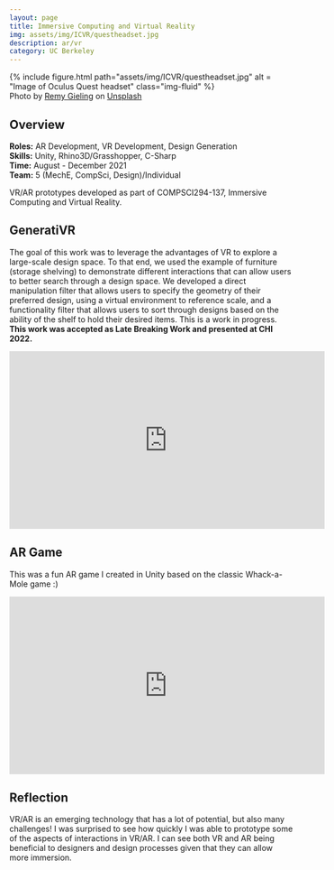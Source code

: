 ```yaml
---
layout: page
title: Immersive Computing and Virtual Reality
img: assets/img/ICVR/questheadset.jpg
description: ar/vr
category: UC Berkeley
---
```

<div class="row">
    <div class="w-50 p-3">
        {% include figure.html path="assets/img/ICVR/questheadset.jpg" alt = "Image of Oculus Quest headset" class="img-fluid" %}
    </div>
</div>
<div class="caption">
    Photo by <a href="https://unsplash.com/es/@gieling?utm_source=unsplash&utm_medium=referral&utm_content=creditCopyText">Remy Gieling</a> on <a href="https://unsplash.com/s/photos/virtual-reality?utm_source=unsplash&utm_medium=referral&utm_content=creditCopyText">Unsplash</a>
</div>

## Overview
**Roles:** AR Development, VR Development, Design Generation  
**Skills:** Unity, Rhino3D/Grasshopper, C-Sharp   
**Time:** August - December 2021  
**Team:** 5 (MechE, CompSci, Design)/Individual   

VR/AR prototypes developed as part of COMPSCI294-137, Immersive Computing and Virtual Reality. 

## GeneratiVR
The goal of this work was to leverage the advantages of VR to explore a large-scale design space. To that end, we used the example of furniture (storage shelving) to demonstrate
different interactions that can allow users to better search through a design space. We developed a direct manipulation filter that allows users to specify the geometry of their preferred design, using
a virtual environment to reference scale, and a functionality filter that allows users to sort through designs based on the ability of the shelf to hold their desired items. This is a work in progress.
**This work was accepted as Late Breaking Work and presented at CHI 2022.**
<iframe width="560" height="315" src="https://www.youtube.com/embed/3K3QM1NFHqU" frameborder="0" allow="accelerometer; autoplay; clipboard-write; encrypted-media; gyroscope; picture-in-picture" allowfullscreen></iframe>

## AR Game
This was a fun AR game I created in Unity based on the classic Whack-a-Mole game :) 
<iframe width="560" height="315" src="https://www.youtube.com/embed/rLoPeKM-KjM" frameborder="0" allow="accelerometer; autoplay; clipboard-write; encrypted-media; gyroscope; picture-in-picture" allowfullscreen></iframe>

## Reflection
VR/AR is an emerging technology that has a lot of potential, but also many challenges! I was surprised to see how quickly I was able to prototype some of the aspects of interactions in VR/AR. I can see both VR and AR being beneficial to designers and design processes given that they can allow more immersion.
